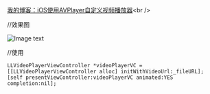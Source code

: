  [我的博客：iOS使用AVPlayer自定义视频播放器](http://www.jianshu.com/p/af72737cdeb8)<br />

//效果图

![Image text](https://github.com/wangzhaomeng/LLWebBrowser/blob/master/web.png?raw=true)

//使用
```
LLVideoPlayerViewController *videoPlayerVC = [[LLVideoPlayerViewController alloc] initWithVideoUrl:_fileURL];
[self presentViewController:videoPlayerVC animated:YES completion:nil];
```

